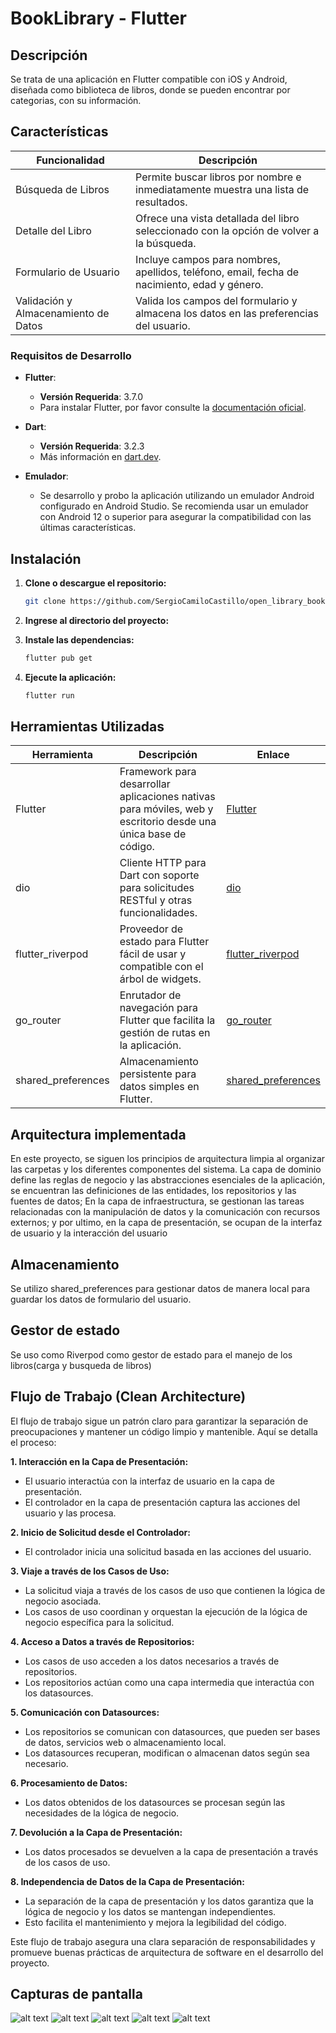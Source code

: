 # BookLibrary - Flutter

## Descripción

Se trata de una aplicación en Flutter compatible con iOS y Android, diseñada como biblioteca de libros, donde se pueden encontrar por categorias, con su información.


## Características

| Funcionalidad                          | Descripción                                                                                                     |
|----------------------------------------|-----------------------------------------------------------------------------------------------------------------|
| Búsqueda de Libros                     | Permite buscar libros por nombre e inmediatamente muestra una lista de resultados. |
| Detalle del Libro                      | Ofrece una vista detallada del libro seleccionado con la opción de volver a la búsqueda.                         |
| Formulario de Usuario                  | Incluye campos para nombres, apellidos, teléfono, email, fecha de nacimiento, edad y género.                      |
| Validación y Almacenamiento de Datos   | Valida los campos del formulario y almacena los datos en las preferencias del usuario.                            |


### Requisitos de Desarrollo

- **Flutter**:
  - **Versión Requerida**: 3.7.0
  - Para instalar Flutter, por favor consulte la [documentación oficial](https://flutter.dev/docs/get-started/install).
  
- **Dart**:
  - **Versión Requerida**: 3.2.3
  - Más información en [dart.dev](https://dart.dev/get-dart).

- **Emulador**:
  - Se desarrollo y probo la aplicación utilizando un emulador Android configurado en Android Studio. Se recomienda usar un emulador con Android 12 o superior para asegurar la compatibilidad con las últimas características.

## Instalación

1. **Clone o descargue el repositorio:**

   ```bash
   git clone https://github.com/SergioCamiloCastillo/open_library_books_flutter
2. **Ingrese al directorio del proyecto:**
3. **Instale las dependencias:**
   ```bash
   flutter pub get
4. **Ejecute la aplicación:**
   ```bash
   flutter run

## Herramientas Utilizadas

| Herramienta          | Descripción                                                                                                             | Enlace                                         |
|----------------------|-------------------------------------------------------------------------------------------------------------------------|------------------------------------------------|
| Flutter              | Framework para desarrollar aplicaciones nativas para móviles, web y escritorio desde una única base de código.         | [Flutter](https://flutter.dev/)               |
| dio                  | Cliente HTTP para Dart con soporte para solicitudes RESTful y otras funcionalidades.                                    | [dio](https://pub.dev/packages/dio)            |
| flutter_riverpod     | Proveedor de estado para Flutter fácil de usar y compatible con el árbol de widgets.                                     | [flutter_riverpod](https://pub.dev/packages/flutter_riverpod) |
| go_router            | Enrutador de navegación para Flutter que facilita la gestión de rutas en la aplicación.                                 | [go_router](https://pub.dev/packages/go_router) |
| shared_preferences   | Almacenamiento persistente para datos simples en Flutter.                                                                | [shared_preferences](https://pub.dev/packages/shared_preferences) |

## Arquitectura implementada

En este proyecto, se siguen los principios de arquitectura limpia al organizar las carpetas y los diferentes componentes del sistema. La capa de dominio define las reglas de negocio y las abstracciones esenciales de la aplicación, se encuentran las definiciones de las entidades, los repositorios y las fuentes de datos; En la capa de infraestructura, se gestionan las tareas relacionadas con la manipulación de datos y la comunicación con recursos externos; y por ultimo, en la capa de presentación, se ocupan de la interfaz de usuario y la interacción del usuario

## Almacenamiento

Se utilizo shared_preferences para gestionar datos de manera local para guardar los datos de formulario del usuario.

## Gestor de estado

Se uso como Riverpod como gestor de estado para el manejo de los libros(carga y busqueda de libros)


## Flujo de Trabajo (Clean Architecture) 
El flujo de trabajo sigue un patrón claro para garantizar la separación de preocupaciones y mantener un código limpio y mantenible. Aquí se detalla el proceso:

**1. Interacción en la Capa de Presentación:**
  * El usuario interactúa con la interfaz de usuario en la capa de presentación.
  * El controlador en la capa de presentación captura las acciones del usuario y las procesa.

**2. Inicio de Solicitud desde el Controlador:**
  * El controlador inicia una solicitud basada en las acciones del usuario.

**3. Viaje a través de los Casos de Uso:**
  * La solicitud viaja a través de los casos de uso que contienen la lógica de negocio asociada.
  * Los casos de uso coordinan y orquestan la ejecución de la lógica de negocio específica para la solicitud.

**4. Acceso a Datos a través de Repositorios:**
  * Los casos de uso acceden a los datos necesarios a través de repositorios.
  * Los repositorios actúan como una capa intermedia que interactúa con los datasources.

**5. Comunicación con Datasources:**
  * Los repositorios se comunican con datasources, que pueden ser bases de datos, servicios web o almacenamiento local.
  * Los datasources recuperan, modifican o almacenan datos según sea necesario.

**6. Procesamiento de Datos:**
  * Los datos obtenidos de los datasources se procesan según las necesidades de la lógica de negocio.

**7. Devolución a la Capa de Presentación:**
  * Los datos procesados se devuelven a la capa de presentación a través de los casos de uso.

**8. Independencia de Datos de la Capa de Presentación:**
  * La separación de la capa de presentación y los datos garantiza que la lógica de negocio y los datos se mantengan independientes.
  * Esto facilita el mantenimiento y mejora la legibilidad del código.

Este flujo de trabajo asegura una clara separación de responsabilidades y promueve buenas prácticas de arquitectura de software en el desarrollo del proyecto.

## Capturas de pantalla
![alt text](image.png)
![alt text](image-1.png)
![alt text](image-2.png)
![alt text](image-3.png)
![alt text](image-4.png)
